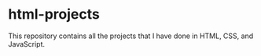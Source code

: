 # html-projects

This repository contains all the projects that I have done in HTML, CSS, and JavaScript.